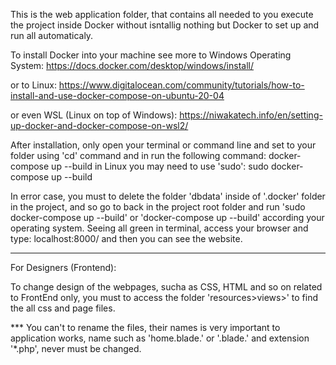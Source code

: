 This is the web application folder, that contains all needed to you execute the project inside Docker without isntallig nothing but Docker to set up and run all automaticaly.

To install Docker into your machine see more to Windows Operating System: https://docs.docker.com/desktop/windows/install/

or to Linux: https://www.digitalocean.com/community/tutorials/how-to-install-and-use-docker-compose-on-ubuntu-20-04

or even WSL (Linux on top of Windows): https://niwakatech.info/en/setting-up-docker-and-docker-compose-on-wsl2/


After installation, only open your terminal or command line and set to your folder using 'cd' command and in run the following command: docker-compose up --build
                           in Linux you may need to use 'sudo': sudo docker-compose up --build

In error case, you must to delete the folder 'dbdata' inside of '.docker' folder in the project, and so go to back in the project root folder and run 'sudo docker-compose up --build' or 'docker-compose up --build' according your operating system.
Seeing all green in terminal, access your browser and type: localhost:8000/ and then you can see the website.


---------------------------------------------------------------------------------------------------------------
For Designers (Frontend):

To change design of the webpages, sucha as CSS, HTML and so on related to FrontEnd only, you must to access the folder 'resources>views>' to find the all css and page files.

*** You can't to rename the files, their names is very important to application works, name such as 'home.blade.' or '.blade.' and extension '*.php', never must be changed.